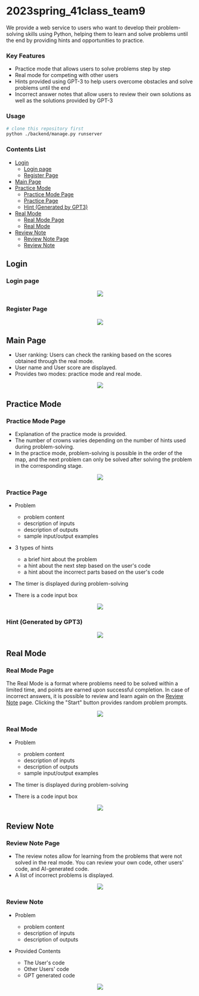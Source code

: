 # 2023spring_41class_team9
We provide a web service to users who want to develop their problem-solving skills using Python, helping them to learn and solve problems until the end by providing hints and opportunities to practice.

### Key Features
- Practice mode that allows users to solve problems step by step
- Real mode for competing with other users
- Hints provided using GPT-3 to help users overcome obstacles and solve problems until the end
- Incorrect answer notes that allow users to review their own solutions as well as the solutions provided by GPT-3

### Usage
```sh
# clone this repository first
python ./backend/manage.py runserver
```

### Contents List
- [Login](#login)
  * [Login page](#login-page)
  * [Register Page](#register-page)
- [Main Page](#main-page)
- [Practice Mode](#practice-mode)
  * [Practice Mode Page](#practice-mode-page)
  * [Practice Page](#practice-page)
  * [Hint (Generated by GPT3)](#hint--generated-by-gpt3-)
- [Real Mode](#real-mode)
  * [Real Mode Page](#real-mode-page)
  * [Real Mode](#real-mode-1)
- [Review Note](#review-note)
  * [Review Note Page](#review-note-page)
  * [Review Note](#review-note-1)

## Login
### Login page
<p align="center"><img src="./examples/login.png"></p>

### Register Page
<p align="center"><img src="./examples/register.png"></p>

## Main Page
- User ranking: Users can check the ranking based on the scores obtained through the real mode.
- User name and User score are displayed.
- Provides two modes: practice mode and real mode.
<p align="center"><img src="./examples/main_page.png"></p>

## Practice Mode
### Practice Mode Page
- Explanation of the practice mode is provided.
- The number of crowns varies depending on the number of hints used during problem-solving.
- In the practice mode, problem-solving is possible in the order of the map, and the next problem can only be solved after solving the problem in the corresponding stage.
<p align="center"><img src="./examples/practice.png"></p>

### Practice Page
- Problem
  - problem content
  - description of inputs
  - description of outputs
  - sample input/output examples

- 3 types of hints
  - a brief hint about the problem
  - a hint about the next step based on the user's code
  - a hint about the incorrect parts based on the user's code

- The timer is displayed during problem-solving
- There is a code input box
<p align="center"><img src="./examples/practice_mode.png"></p>

### Hint (Generated by GPT3)
<p align="center"><img src="./examples/hint.png"></p>

## Real Mode
### Real Mode Page
The Real Mode is a format where problems need to be solved within a limited time, and points are earned upon successful completion. In case of incorrect answers, it is possible to review and learn again on the [Review Note](#review-note) page. Clicking the "Start" button provides random problem prompts.
<p align="center"><img src="./examples/real.png"></p>

### Real Mode
- Problem
  - problem content
  - description of inputs
  - description of outputs
  - sample input/output examples

- The timer is displayed during problem-solving
- There is a code input box
<p align="center"><img src="./examples/real_mode.png"></p>

## Review Note
### Review Note Page
- The review notes allow for learning from the problems that were not solved in the real mode. You can review your own code, other users' code, and AI-generated code.
- A list of incorrect problems is displayed.
<p align="center"><img src="./examples/review.png"></p>

### Review Note
- Problem
  - problem content
  - description of inputs
  - description of outputs
 
- Provided Contents
  - The User's code
  - Other Users' code
  - GPT generated code
<p align="center"><img src="./examples/review_note.png"></p>
